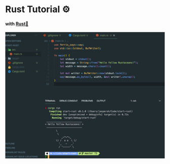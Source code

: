 # Rust Tutorial ⚙️

#### with [Rust🏡](https://www.rust-lang.org/learn/get-started)

![Rust](https://github.com/jasper-oh/Rust-tutorial/blob/master/rust.png?raw=true)

